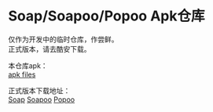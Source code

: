 # Soap/Soapoo/Popoo Apk仓库

仅作为开发中的临时仓库，作尝鲜。  
正式版本，请去酷安下载。

本仓库apk：  
[apk files](https://github.com/laozhao1005/zhaoapps/tree/master/apps)

正式版本下载地址：  
[Soap](https://www.coolapk.com/apk/com.zhao.launcherlite)
[Soapoo](https://www.coolapk.com/apk/com.zhao.soapoo)
[Popoo](https://www.coolapk.com/apk/com.zhao.popoo)
